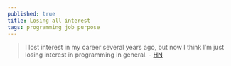 ```yaml
---
published: true
title: Losing all interest
tags: programming job purpose
---
```

> I lost interest in my career several years ago, but now I think I’m just losing interest in programming in general. - [HN](https://news.ycombinator.com/item?id=25374140)

